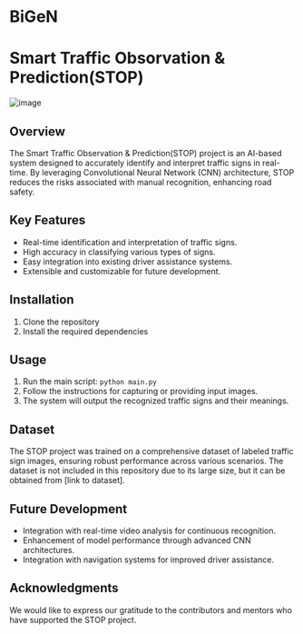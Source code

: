 # BiGeN
# Smart Traffic Obsorvation & Prediction(STOP)

![image](https://github.com/ZeANi-SHILIX/BiGeN/assets/113314499/8027456c-2ec8-4353-8276-a93cb4ec3b81)

## Overview
The Smart Traffic Observation & Prediction(STOP) project is an AI-based system designed to accurately identify and interpret traffic signs in real-time. By leveraging Convolutional Neural Network (CNN) architecture, STOP reduces the risks associated with manual recognition, enhancing road safety.

## Key Features
- Real-time identification and interpretation of traffic signs.
- High accuracy in classifying various types of signs.
- Easy integration into existing driver assistance systems.
- Extensible and customizable for future development.

## Installation
1. Clone the repository
2. Install the required dependencies

## Usage
1. Run the main script: `python main.py`
2. Follow the instructions for capturing or providing input images.
3. The system will output the recognized traffic signs and their meanings.

## Dataset
The STOP project was trained on a comprehensive dataset of labeled traffic sign images, ensuring robust performance across various scenarios. The dataset is not included in this repository due to its large size, but it can be obtained from [link to dataset].

## Future Development
- Integration with real-time video analysis for continuous recognition.
- Enhancement of model performance through advanced CNN architectures.
- Integration with navigation systems for improved driver assistance.


## Acknowledgments
We would like to express our gratitude to the contributors and mentors who have supported the STOP project.


